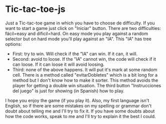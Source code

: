 # Tic-tac-toe-js
Just a Tic-tac-toe game in which you have to choose de difficulty.
If you want to start a game just click on "Iniciar" button.
There are two difficulties: fácil=easy and dificil=hard.
On easy mode you play against a random selector but on hard mode you'll play against an "IA". This "IA" has tree options:
  - First: try to win. Will check if the "IA" can win. If it can, it will.
  - Second: avoid to loose. If the "IA" cannot win, the code will check if it can loose. If it can loose it will avoid loosing.
  - Third: none of the above happens. It will put it's mark at some random cell.
There is a method called "evitarDobletes" which is a bit long for a method but I don't know how to make it sorter. This method avoids the player for getting a double win situation.
The third button "Instrucciones del juego" is just for showing (in Spanish) how to play.

I hope you enjoy the game (if you play it). Also, my first language isn't English, so if there are some mistakes on my spelling or grammar don't doubt about telling me and I'll try to fix it. If you have some doubts about how the code works, speak to me and I'll try to explain it the best I could.

